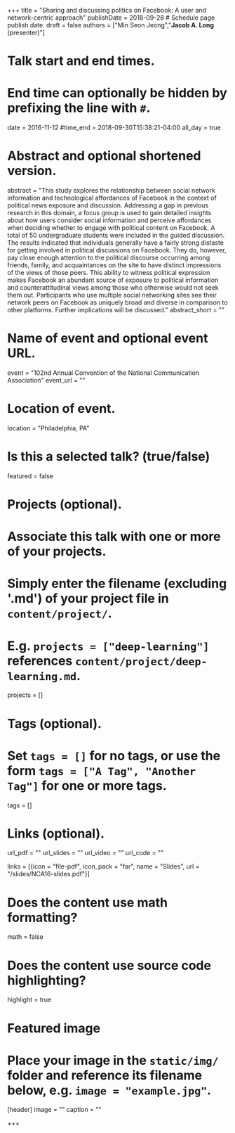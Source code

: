 +++
title = "Sharing and discussing politics on Facebook: A user and network-centric approach"
publishDate = 2018-09-28 # Schedule page publish date.
draft = false
authors = ["Min Seon Jeong","**Jacob A. Long** (presenter)"]

# Talk start and end times.
#   End time can optionally be hidden by prefixing the line with `#`.
date = 2016-11-12
#time_end = 2018-09-30T15:38:21-04:00
all_day = true

# Abstract and optional shortened version.
abstract = "This study explores the relationship between social network information and technological affordances of Facebook in the context of political news exposure and discussion. Addressing a gap in previous research in this domain, a focus group is used to gain detailed insights about how users consider social information and perceive affordances when deciding whether to engage with political content on Facebook. A total of 50 undergraduate students were included in the guided discussion. The results indicated that individuals generally have a fairly strong distaste for getting involved in political discussions on Facebook. They do, however, pay close enough attention to the political discourse occurring among friends, family, and acquaintances on the site to have distinct impressions of the views of those peers. This ability to witness political expression makes Facebook an abundant source of exposure to political information and counterattitudinal views among those who otherwise would not seek them out. Participants who use multiple social networking sites see their network peers on Facebook as uniquely broad and diverse in comparison to other platforms. Further implications will be discussed."
abstract_short = ""

# Name of event and optional event URL.
event = "102nd Annual Convention of the National Communication Association"
event_url = ""

# Location of event.
location = "Philadelphia, PA"

# Is this a selected talk? (true/false)
featured = false

# Projects (optional).
#   Associate this talk with one or more of your projects.
#   Simply enter the filename (excluding '.md') of your project file in `content/project/`.
#   E.g. `projects = ["deep-learning"]` references `content/project/deep-learning.md`.
projects = []

# Tags (optional).
#   Set `tags = []` for no tags, or use the form `tags = ["A Tag", "Another Tag"]` for one or more tags.
tags = []

# Links (optional).
url_pdf = ""
url_slides = ""
url_video = ""
url_code = ""

links = [{icon = "file-pdf", icon_pack = "far", name = "Slides", url = "/slides/NCA16-slides.pdf"}]

# Does the content use math formatting?
math = false

# Does the content use source code highlighting?
highlight = true

# Featured image
# Place your image in the `static/img/` folder and reference its filename below, e.g. `image = "example.jpg"`.
[header]
image = ""
caption = ""

+++